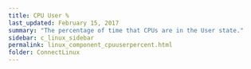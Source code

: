 ```yaml
---
title: CPU User %
last_updated: February 15, 2017
summary: "The percentage of time that CPUs are in the User state."
sidebar: c_linux_sidebar
permalink: linux_component_cpuuserpercent.html
folder: ConnectLinux
---
```

